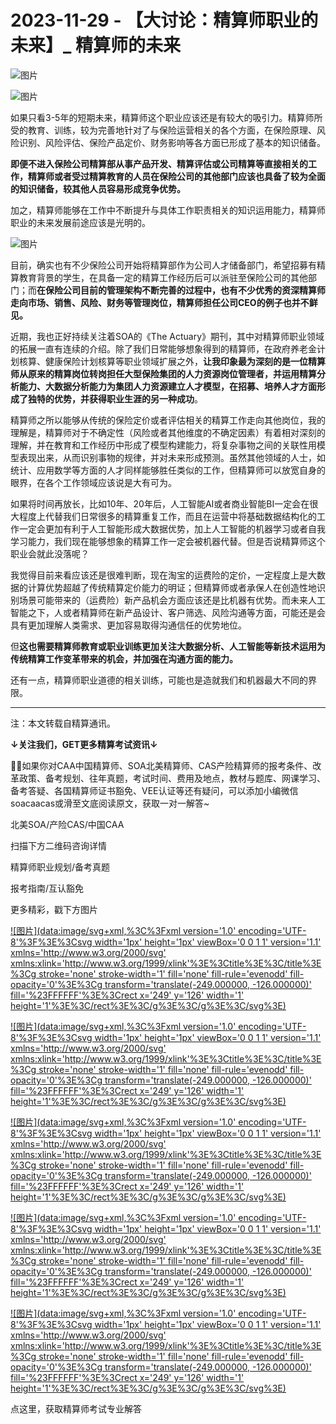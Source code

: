 # 2023-11-29 - 【大讨论：精算师职业的未来】_ 精算师的未来

![图片](https://mmbiz.qpic.cn/mmbiz_jpg/mK3FpI9af4kg4PH3You8v1p2s4zAl35ZxNnxg0MdNmVTvH2IJcatox7FnBcNAnYE4JN8ZPBDeK1yLvRwqaptmA/640?wx_fmt=jpeg&tp=webp&wxfrom=5&wx_lazy=1)

![图片](https://mmbiz.qpic.cn/mmbiz_gif/mK3FpI9af4kg4PH3You8v1p2s4zAl35ZQkpnCFrL4sxibTsCHduia44N0WRpw0ibe62rGfxowYB0ZzQROPDAlhh3Q/640?wx_fmt=gif&tp=webp&wxfrom=5&wx_lazy=1)

如果只看3-5年的短期未来，精算师这个职业应该还是有较大的吸引力。精算师所受的教育、训练，较为完善地针对了与保险运营相关的各个方面，在保险原理、风险识别、风险评估、保险产品定价、财务影响等各方面已形成了基本的知识储备。

**即便不进入保险公司精算部从事产品开发、精算评估或公司精算等直接相关的工作，精算师或者受过精算教育的人员在保险公司的其他部门应该也具备了较为全面的知识储备，较其他人员容易形成竞争优势。**

加之，精算师能够在工作中不断提升与具体工作职责相关的知识运用能力，精算师职业的未来发展前途应该是光明的。

![图片](https://mmbiz.qpic.cn/sz_mmbiz_jpg/mK3FpI9af4kd7pxlDyYE4736NXnBLHtezFOmtbCsSyZfjNMibWumBOVd83UqQDTnTtgIdxzsF1apHSktOmefRiag/640?wx_fmt=jpeg&from=appmsg&tp=webp&wxfrom=5&wx_lazy=1)

目前，确实也有不少保险公司开始将精算部作为公司人才储备部门，希望招募有精算教育背景的学生，在具备一定的精算工作经历后可以派驻至保险公司的其他部门；而**在保险公司目前的管理架构不断完善的过程中，也有不少优秀的资深精算师走向市场、销售、风险、财务等管理岗位，精算师担任公司CEO的例子也并不鲜见。**

近期，我也正好持续关注着SOA的《The Actuary》期刊，其中对精算师职业领域的拓展一直有连续的介绍。除了我们日常能够想象得到的精算师，在政府养老金计划核算、健康保险计划核算等职业领域扩展之外，**让我印象最为深刻的是一位精算师从原来的精算岗位转岗担任大型保险集团的人力资源岗位管理者，并运用精算分析能力、大数据分析能力为集团人力资源建立人才模型，在招募、培养人才方面形成了独特的优势，并获得职业生涯的另一种成功**。

精算师之所以能够从传统的保险定价或者评估相关的精算工作走向其他岗位，我的理解是，精算师对于不确定性（风险或者其他维度的不确定因素）有着相对深刻的理解，并在教育和工作经历中形成了模型构建能力，将复杂事物之间的关联性用模型表现出来，从而识别事物的规律，并对未来形成预测。虽然其他领域的人士，如统计、应用数学等方面的人才同样能够胜任类似的工作，但精算师可以放宽自身的眼界，在各个工作领域应该说是大有可为。


如果将时间再放长，比如10年、20年后，人工智能AI或者商业智能BI一定会在很大程度上代替我们日常很多的精算重复工作，而且在运营中将基础数据结构化的工作一定会更加有利于人工智能形成大数据优势，加上人工智能的机器学习或者自我学习能力，我们现在能够想象的精算工作一定会被机器代替。但是否说精算师这个职业会就此没落呢？

我觉得目前来看应该还是很难判断，现在淘宝的运费险的定价，一定程度上是大数据的计算优势超越了传统精算定价能力的明证；但精算师或者承保人在创造性地识别场景可能带来的（运费险）新产品机会方面应该还是比机器有优势。而未来人工智能之下，人或者精算师在新产品设计、客户筛选、风险沟通等方面，可能还是会具有更加理解人类需求、更加容易取得沟通信任的优势地位。

但**这也需要精算师教育或职业训练更加关注大数据分析、人工智能等新技术运用为传统精算工作变革带来的机会，并加强在沟通方面的能力。**

还有一点，精算师职业道德的相关训练，可能也是造就我们和机器最大不同的界限。

----------------------------

注：本文转载自精算通讯。

**↓关注我们，GET更多精算考试资讯↓**

💁‍♀️如果你对CAA中国精算师、SOA北美精算师、CAS产险精算师的报考条件、改革政策、备考规划、往年真题，考试时间、费用及地点，教材与题库、网课学习、备考答疑、各国精算师证书豁免、VEE认证等还有疑问，可以添加小编微信soacaacas或滑至文底阅读原文，获取一对一解答~

北美SOA/产险CAS/中国CAA

扫描下方二维码咨询详情


精算师职业规划/备考真题

报考指南/互认豁免



更多精彩，戳下方图片


[![图片](data:image/svg+xml,%3C%3Fxml version='1.0' encoding='UTF-8'%3F%3E%3Csvg width='1px' height='1px' viewBox='0 0 1 1' version='1.1' xmlns='http://www.w3.org/2000/svg' xmlns:xlink='http://www.w3.org/1999/xlink'%3E%3Ctitle%3E%3C/title%3E%3Cg stroke='none' stroke-width='1' fill='none' fill-rule='evenodd' fill-opacity='0'%3E%3Cg transform='translate(-249.000000, -126.000000)' fill='%23FFFFFF'%3E%3Crect x='249' y='126' width='1' height='1'%3E%3C/rect%3E%3C/g%3E%3C/g%3E%3C/svg%3E)](http://mp.weixin.qq.com/s?__biz=Mzg5ODgxNDE0NQ==&mid=2247496095&idx=1&sn=1652ad043d7583602c430bfc3007aac3&chksm=c05e6831f729e127b771f250531ddbc5e5fa382e199b4a6f49c73a6c8a3b21102ab8fe3e879f&scene=21#wechat_redirect)

[![图片](data:image/svg+xml,%3C%3Fxml version='1.0' encoding='UTF-8'%3F%3E%3Csvg width='1px' height='1px' viewBox='0 0 1 1' version='1.1' xmlns='http://www.w3.org/2000/svg' xmlns:xlink='http://www.w3.org/1999/xlink'%3E%3Ctitle%3E%3C/title%3E%3Cg stroke='none' stroke-width='1' fill='none' fill-rule='evenodd' fill-opacity='0'%3E%3Cg transform='translate(-249.000000, -126.000000)' fill='%23FFFFFF'%3E%3Crect x='249' y='126' width='1' height='1'%3E%3C/rect%3E%3C/g%3E%3C/g%3E%3C/svg%3E)](http://mp.weixin.qq.com/s?__biz=Mzg5ODgxNDE0NQ==&mid=2247493501&idx=1&sn=7620e474746373a659fe5ef89fbb7cd2&chksm=c05e7ed3f729f7c511ae682b3857e983df48e50f8605ed66cb2ef2297a4871ede24978a97033&scene=21#wechat_redirect)

[![图片](data:image/svg+xml,%3C%3Fxml version='1.0' encoding='UTF-8'%3F%3E%3Csvg width='1px' height='1px' viewBox='0 0 1 1' version='1.1' xmlns='http://www.w3.org/2000/svg' xmlns:xlink='http://www.w3.org/1999/xlink'%3E%3Ctitle%3E%3C/title%3E%3Cg stroke='none' stroke-width='1' fill='none' fill-rule='evenodd' fill-opacity='0'%3E%3Cg transform='translate(-249.000000, -126.000000)' fill='%23FFFFFF'%3E%3Crect x='249' y='126' width='1' height='1'%3E%3C/rect%3E%3C/g%3E%3C/g%3E%3C/svg%3E)](http://mp.weixin.qq.com/s?__biz=Mzg5ODgxNDE0NQ==&mid=2247485880&idx=1&sn=0ba2bf0e4451dec32a929e06b118121c&chksm=c05d9016f72a1900fe9894195b322250dec7c7456ca30c5cce94ae6819d30bc65094e2e2719d&scene=21#wechat_redirect)

[![图片](data:image/svg+xml,%3C%3Fxml version='1.0' encoding='UTF-8'%3F%3E%3Csvg width='1px' height='1px' viewBox='0 0 1 1' version='1.1' xmlns='http://www.w3.org/2000/svg' xmlns:xlink='http://www.w3.org/1999/xlink'%3E%3Ctitle%3E%3C/title%3E%3Cg stroke='none' stroke-width='1' fill='none' fill-rule='evenodd' fill-opacity='0'%3E%3Cg transform='translate(-249.000000, -126.000000)' fill='%23FFFFFF'%3E%3Crect x='249' y='126' width='1' height='1'%3E%3C/rect%3E%3C/g%3E%3C/g%3E%3C/svg%3E)](http://mp.weixin.qq.com/s?__biz=Mzg5ODgxNDE0NQ==&mid=2247483716&idx=1&sn=e1df2885756e4f4a72d0567ffa4690bb&chksm=c05d98eaf72a11fca6a29c8eb62754a0b92898373d1de868332308fafe026d4c456fc0f4653f&scene=21#wechat_redirect)

[![图片](data:image/svg+xml,%3C%3Fxml version='1.0' encoding='UTF-8'%3F%3E%3Csvg width='1px' height='1px' viewBox='0 0 1 1' version='1.1' xmlns='http://www.w3.org/2000/svg' xmlns:xlink='http://www.w3.org/1999/xlink'%3E%3Ctitle%3E%3C/title%3E%3Cg stroke='none' stroke-width='1' fill='none' fill-rule='evenodd' fill-opacity='0'%3E%3Cg transform='translate(-249.000000, -126.000000)' fill='%23FFFFFF'%3E%3Crect x='249' y='126' width='1' height='1'%3E%3C/rect%3E%3C/g%3E%3C/g%3E%3C/svg%3E)](http://mp.weixin.qq.com/s?__biz=Mzg5ODgxNDE0NQ==&mid=2247484305&idx=1&sn=faae400b6a109a99b390d9cf3b2e4c29&chksm=c05d9a3ff72a1329c36d211fdd502501b728c1692d079cf95ee41fd0269002f7c72cffff1ad0&scene=21#wechat_redirect)




点这里，获取精算师考试专业解答